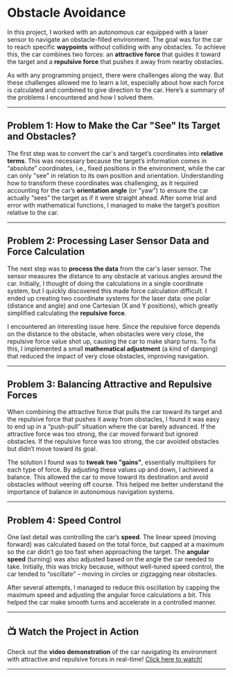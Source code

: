 # Obstacle Avoidance

In this project, I worked with an autonomous car equipped with a laser sensor to navigate an obstacle-filled environment. The goal was for the car to reach specific **waypoints** without colliding with any obstacles. To achieve this, the car combines two forces: an **attractive force** that guides it toward the target and a **repulsive force** that pushes it away from nearby obstacles.

As with any programming project, there were challenges along the way. But these challenges allowed me to learn a lot, especially about how each force is calculated and combined to give direction to the car. Here’s a summary of the problems I encountered and how I solved them.

---

## Problem 1: How to Make the Car "See" Its Target and Obstacles?

The first step was to convert the car's and target’s coordinates into **relative terms**. This was necessary because the target’s information comes in “absolute” coordinates, i.e., fixed positions in the environment, while the car can only "see" in relation to its own position and orientation. Understanding how to transform these coordinates was challenging, as it required accounting for the car’s **orientation angle** (or "yaw") to ensure the car actually “sees” the target as if it were straight ahead. After some trial and error with mathematical functions, I managed to make the target’s position relative to the car.

---

## Problem 2: Processing Laser Sensor Data and Force Calculation

The next step was to **process the data** from the car's laser sensor. The sensor measures the distance to any obstacle at various angles around the car. Initially, I thought of doing the calculations in a single coordinate system, but I quickly discovered this made force calculation difficult. I ended up creating two coordinate systems for the laser data: one polar (distance and angle) and one Cartesian (X and Y positions), which greatly simplified calculating the **repulsive force**.

I encountered an interesting issue here. Since the repulsive force depends on the distance to the obstacle, when obstacles were very close, the repulsive force value shot up, causing the car to make sharp turns. To fix this, I implemented a small **mathematical adjustment** (a kind of damping) that reduced the impact of very close obstacles, improving navigation.

---

## Problem 3: Balancing Attractive and Repulsive Forces

When combining the attractive force that pulls the car toward its target and the repulsive force that pushes it away from obstacles, I found it was easy to end up in a “push-pull” situation where the car barely advanced. If the attractive force was too strong, the car moved forward but ignored obstacles. If the repulsive force was too strong, the car avoided obstacles but didn’t move toward its goal.

The solution I found was to **tweak two "gains"**, essentially multipliers for each type of force. By adjusting these values up and down, I achieved a balance. This allowed the car to move toward its destination and avoid obstacles without veering off course. This helped me better understand the importance of balance in autonomous navigation systems.

---

## Problem 4: Speed Control

One last detail was controlling the car’s **speed**. The linear speed (moving forward) was calculated based on the total force, but capped at a maximum so the car didn’t go too fast when approaching the target. The **angular speed** (turning) was also adjusted based on the angle the car needed to take. Initially, this was tricky because, without well-tuned speed control, the car tended to “oscillate” – moving in circles or zigzagging near obstacles.

After several attempts, I managed to reduce this oscillation by capping the maximum speed and adjusting the angular force calculations a bit. This helped the car make smooth turns and accelerate in a controlled manner.

---

## 📺 Watch the Project in Action

Check out the **video demonstration** of the car navigating its environment with attractive and repulsive forces in real-time! [Click here to watch!](https://drive.google.com/file/d/1tV-_FLCDW3SKL8Z6T9HBhU_FGKyM7qzK/view?usp=sharing)

---
